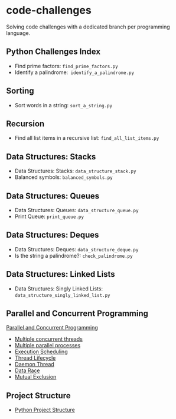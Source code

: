 # code-challenges
Solving code challenges with a dedicated branch per programming language.

## Python Challenges Index

* Find prime factors: `find_prime_factors.py`
* Identify a palindrome:` identify_a_palindrome.py`

## Sorting

* Sort words in a string: `sort_a_string.py`

## Recursion

* Find all list items in a recursive list: `find_all_list_items.py`

## Data Structures: Stacks

* Data Structures: Stacks: `data_structure_stack.py`
* Balanced symbols: `balanced_symbols.py`

## Data Structures: Queues

* Data Structures: Queues: `data_structure_queue.py`
* Print Queue: `print_queue.py`

## Data Structures: Deques

* Data Structures: Deques: `data_structure_deque.py`
* Is the string a palindrome?: `check_palindrome.py`

## Data Structures: Linked Lists

* Data Structures: Singly Linked Lists: `data_structure_singly_linked_list.py`

## Parallel and Concurrent Programming

[Parallel and Concurrent Programming](parallel/README.md)

* [Multiple concurrent threads](parallel/multiple_concurrent_threads.py)
* [Multiple parallel processes](parallel/multiple_processes.py)
* [Execution Scheduling](parallel/execution_scheduling.py)
* [Thread Lifecycle](parallel/thread_lifecycle.py)
* [Daemon Thread](parallel/daemon_thread.py)
* [Data Race](parallel/data_race.py)
* [Mutual Exclusion](parallel/mutual_exclusion.py)

## Project Structure

* [Python Project Structure](https://docs.python-guide.org/writing/structure/)